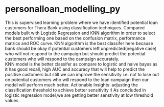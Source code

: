 # personalloan_modelling_py
This is supervised learning problem where we have identified potential loan customers for Thera Bank using classification techniques. Compared models built with Logistic Regression and KNN algorithm in order to select the best performing one based on the confusion matrix, performance matrics and ROC curve.
KNN algorithm is the best classifer here because bank should be okay if potential customers left unpredicted(negative case) who will not respond to the campaign but should predict the potential customers who will respond to the campaign accurately.  
KNN model is the better classifer as compare to logistic and naive bayes as it has good recall, high AUC and accuracy that will help to predict the positive customers but still we can improve the sensitivity i.e. not to lose out on potential customers who will respond to the loan campaign then our model will perform much better.
Actionable Insights: adjusting the classification threshold to achieve better sensitivity :I As concluded in logistic regression model,we are getting better senstivity at low threshold values.

